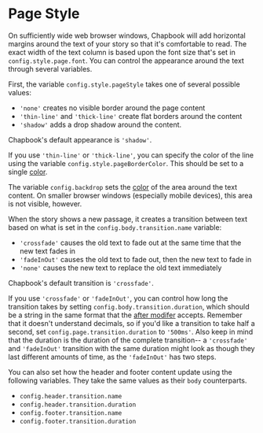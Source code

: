 # Page Style

On sufficiently wide web browser windows, Chapbook will add horizontal margins around the text of your story so that it's comfortable to read. The exact width of the text column is based upon the font size that's set in `config.style.page.font`. You can control the appearance around the text through several variables.

First, the variable `config.style.pageStyle` takes one of several possible values:

- `'none'` creates no visible border around the page content
- `'thin-line'` and `'thick-line'` create flat borders around the content
- `'shadow'` adds a drop shadow around the content.

Chapbook's default appearance is `'shadow'`.

If you use `'thin-line'` or `'thick-line'`, you can specify the color of the line using the variable `config.style.pageBorderColor`. This should be set to a single [color].

The variable `config.backdrop` sets the [color] of the area around the text content. On smaller browser windows (especially mobile devices), this area is not visible, however.

When the story shows a new passage, it creates a transition between text based on what is set in the `config.body.transition.name` variable:

- `'crossfade'` causes the old text to fade out at the same time that the new text fades in
- `'fadeInOut'` causes the old text to fade out, then the new text to fade in
- `'none'` causes the new text to replace the old text immediately

Chapbook's default transition is `'crossfade'`.

If you use `'crossfade'` or `'fadeInOut'`, you can control how long the transition takes by setting `config.body.transition.duration`, which should be a string in the same format that the [after modifer][after] accepts. Remember that it doesn't understand decimals, so if you'd like a transition to take half a second, set `config.page.transition.duration` to `'500ms'`. Also keep in mind that the duration is the duration of the complete transition-- a `'crossfade'` and `'fadeInOut'` transition with the same duration might look as though they last different amounts of time, as the `'fadeInOut'` has two steps.

You can also set how the header and footer content update using the following variables. They take the same values as their `body` counterparts.

- `config.header.transition.name`
- `config.header.transition.duration`
- `config.footer.transition.name`
- `config.footer.transition.duration`

[color]: fonts-and-colors.html#colors
[after]: ../text-and-links/modifiers-and-delayed-text.html
